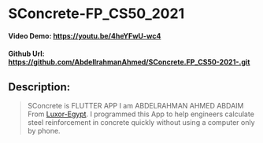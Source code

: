 # SConcrete-FP_CS50_2021
#### Video Demo:  <https://youtu.be/4heYFwU-wc4>
#### Github Url:  <https://github.com/AbdellrahmanAhmed/SConcrete.FP_CS50-2021-.git>
## Description:
> SConcrete is FLUTTER APP
I am ABDELRAHMAN AHMED ABDAIM
From [Luxor-Egypt](https://en.wikipedia.org/wiki/Luxor).
I programmed this App to help engineers calculate steel reinforcement in concrete quickly without using a computer only by phone.


